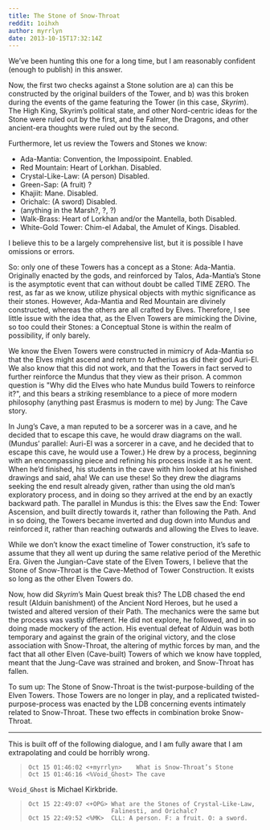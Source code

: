 ```yaml
---
title: The Stone of Snow-Throat
reddit: 1oihxh
author: myrrlyn
date: 2013-10-15T17:32:14Z
---
```


We’ve been hunting this one for a long time, but I am reasonably confident
(enough to publish) in this answer.

Now, the first two checks against a Stone solution are a) can this be
constructed by the original builders of the Tower, and b) was this broken during
the events of the game featuring the Tower (in this case, *Skyrim*). The High
King, Skyrim’s political state, and other Nord-centric ideas for the Stone were
ruled out by the first, and the Falmer, the Dragons, and other ancient-era
thoughts were ruled out by the second.

Furthermore, let us review the Towers and Stones we know:

- Ada-Mantia: Convention, the Impossipoint. Enabled.
- Red Mountain: Heart of Lorkhan. Disabled.
- Crystal-Like-Law: (A person) Disabled.
- Green-Sap: (A fruit) ?
- Khajiit: Mane. Disabled.
- Orichalc: (A sword) Disabled.
- (anything in the Marsh?, ?, ?)
- Walk-Brass: Heart of Lorkhan and/or the Mantella, both Disabled.
- White-Gold Tower: Chim-el Adabal, the Amulet of Kings. Disabled.

I believe this to be a largely comprehensive list, but it is possible I have
omissions or errors.

So: only one of these Towers has a concept as a Stone: Ada-Mantia. Originally
enacted by the gods, and reinforced by Talos, Ada-Mantia’s Stone is the
asymptotic event that can without doubt be called TIME ZERO. The rest, as far as
we know, utilize physical objects with mythic significance as their stones.
However, Ada-Mantia and Red Mountain are divinely constructed, whereas the
others are all crafted by Elves. Therefore, I see little issue with the idea
that, as the Elven Towers are mimicking the Divine, so too could their Stones: a
Conceptual Stone is within the realm of possibility, if only barely.

We know the Elven Towers were constructed in mimicry of Ada-Mantia so that the
Elves might ascend and return to Aetherius as did their god Auri-El. We also
know that this did not work, and that the Towers in fact served to further
reinforce the Mundus that they view as their prison. A common question is "Why
did the Elves who hate Mundus build Towers to reinforce it?", and this bears a
striking resemblance to a piece of more modern philosophy (anything past Erasmus
is modern to me) by Jung: The Cave story.

In Jung’s Cave, a man reputed to be a sorcerer was in a cave, and he decided
that to escape this cave, he would draw diagrams on the wall. (Mundus’ parallel:
Auri-El was a sorcerer in a cave, and he decided that to escape this cave, he
would use a Tower.) He drew by a process, beginning with an encompassing piece
and refining his process inside it as he went. When he’d finished, his students
in the cave with him looked at his finished drawings and said, aha! We can use
these! So they drew the diagrams seeking the end result already given, rather
than using the old man’s exploratory process, and in doing so they arrived at
the end by an exactly backward path. The parallel in Mundus is this: the Elves
saw the End: Tower Ascension, and built directly towards it, rather than
following the Path. And in so doing, the Towers became inverted and dug down
into Mundus and reinforced it, rather than reaching outwards and allowing the
Elves to leave.

While we don’t know the exact timeline of Tower construction, it’s safe to
assume that they all went up during the same relative period of the Merethic
Era. Given the Jungian-Cave state of the Elven Towers, I believe that the Stone
of Snow-Throat is the Cave-Method of Tower Construction. It exists so long as
the other Elven Towers do.

Now, how did *Skyrim*’s Main Quest break this? The LDB chased the end result
(Alduin banishment) of the Ancient Nord Heroes, but he used a twisted and
altered version of their Path. The mechanics were the same but the process was
vastly different. He did not explore, he followed, and in so doing made mockery
of the action. His eventual defeat of Alduin was both temporary and against the
grain of the original victory, and the close association with Snow-Throat, the
altering of mythic forces by man, and the fact that all other Elven (Cave-built)
Towers of which we know have toppled, meant that the Jung-Cave was strained and
broken, and Snow-Throat has fallen.

To sum up: The Stone of Snow-Throat is the twist-purpose-building of the Elven
Towers. Those Towers are no longer in play, and a replicated
twisted-purpose-process was enacted by the LDB concerning events intimately
related to Snow-Throat. These two effects in combination broke Snow-Throat.

----

This is built off of the following dialogue, and I am fully aware that I am
extrapolating and could be horribly wrong.

> ```plaintext
> Oct 15 01:46:02 <+myrrlyn>	What is Snow-Throat’s Stone
> Oct 15 01:46:16 <%Void_Ghost>	The cave
> ```

`%Void_Ghost` is Michael Kirkbride.

> ```plaintext
> Oct 15 22:49:07 <+OPG> What are the Stones of Crystal-Like-Law,
>                        Falinesti, and Orichalc?
> Oct 15 22:49:52 <%MK>  CLL: A person. F: a fruit. O: a sword.
> ```
